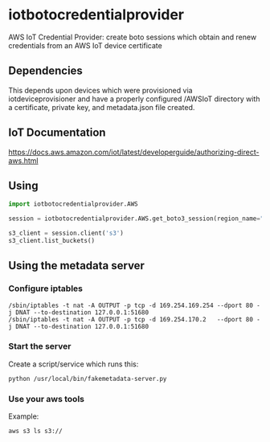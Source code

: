 # iotbotocredentialprovider
AWS IoT Credential Provider: create boto sessions which obtain and renew credentials from an AWS IoT device certificate

## Dependencies

This depends upon devices which were provisioned via iotdeviceprovisioner
and have a properly configured /AWSIoT directory with a certificate, private key, and metadata.json file created.

## IoT Documentation

https://docs.aws.amazon.com/iot/latest/developerguide/authorizing-direct-aws.html


## Using

```python
import iotbotocredentialprovider.AWS

session = iotbotocredentialprovider.AWS.get_boto3_session(region_name="us-east-2")

s3_client = session.client('s3')
s3_client.list_buckets()
```
## Using the metadata server

### Configure iptables

```
/sbin/iptables -t nat -A OUTPUT -p tcp -d 169.254.169.254 --dport 80 -j DNAT --to-destination 127.0.0.1:51680
/sbin/iptables -t nat -A OUTPUT -p tcp -d 169.254.170.2   --dport 80 -j DNAT --to-destination 127.0.0.1:51680
```

### Start the server

Create a script/service which runs this:
```
python /usr/local/bin/fakemetadata-server.py
```

### Use your aws tools

Example:

```
aws s3 ls s3://
```


